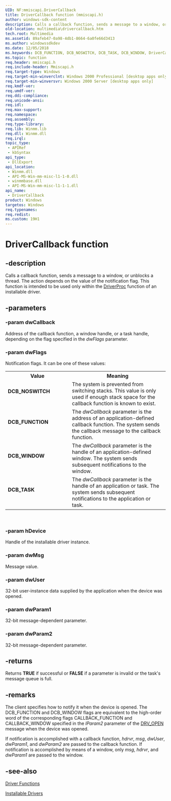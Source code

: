 ```yaml
---
UID: NF:mmiscapi.DriverCallback
title: DriverCallback function (mmiscapi.h)
author: windows-sdk-content
description: Calls a callback function, sends a message to a window, or unblocks a thread. The action depends on the value of the notification flag. This function is intended to be used only within the DriverProc function of an installable driver.
old-location: multimedia\drivercallback.htm
tech.root: Multimedia
ms.assetid: 89afeb47-0a98-4db1-8664-6a0fe66d3413
ms.author: windowssdkdev
ms.date: 12/05/2018
ms.keywords: DCB_FUNCTION, DCB_NOSWITCH, DCB_TASK, DCB_WINDOW, DriverCallback, DriverCallback function [Windows Multimedia], _win32_DriverCallback, digitalv/DriverCallback, multimedia.drivercallback
ms.topic: function
req.header: mmiscapi.h
req.include-header: Mmiscapi.h
req.target-type: Windows
req.target-min-winverclnt: Windows 2000 Professional [desktop apps only]
req.target-min-winversvr: Windows 2000 Server [desktop apps only]
req.kmdf-ver: 
req.umdf-ver: 
req.ddi-compliance: 
req.unicode-ansi: 
req.idl: 
req.max-support: 
req.namespace: 
req.assembly: 
req.type-library: 
req.lib: Winmm.lib
req.dll: Winmm.dll
req.irql: 
topic_type:
 - APIRef
 - kbSyntax
api_type:
 - DllExport
api_location:
 - Winmm.dll
 - API-MS-Win-mm-misc-l1-1-0.dll
 - winmmbase.dll
 - API-MS-Win-mm-misc-l1-1-1.dll
api_name:
 - DriverCallback
product: Windows
targetos: Windows
req.typenames: 
req.redist: 
ms.custom: 19H1
---
```


# DriverCallback function


## -description



Calls a callback function, sends a message to a window, or unblocks a thread. The action depends on the value of the notification flag. This function is intended to be used only within the <a href="https://docs.microsoft.com/previous-versions//dd797918(v=vs.85)">DriverProc</a> function of an installable driver.




## -parameters




### -param dwCallback

Address of the callback function, a window handle, or a task handle, depending on the flag specified in the <i>dwFlags</i> parameter.


### -param dwFlags

Notification flags. It can be one of these values:

<table>
<tr>
<th>Value</th>
<th>Meaning</th>
</tr>
<tr>
<td width="40%"><a id="DCB_NOSWITCH"></a><a id="dcb_noswitch"></a><dl>
<dt><b>DCB_NOSWITCH</b></dt>
</dl>
</td>
<td width="60%">
The system is prevented from switching stacks. This value is only used if enough stack space for the callback function is known to exist.

</td>
</tr>
<tr>
<td width="40%"><a id="DCB_FUNCTION"></a><a id="dcb_function"></a><dl>
<dt><b>DCB_FUNCTION</b></dt>
</dl>
</td>
<td width="60%">
The <i>dwCallback</i> parameter is the address of an application-defined callback function. The system sends the callback message to the callback function.

</td>
</tr>
<tr>
<td width="40%"><a id="DCB_WINDOW"></a><a id="dcb_window"></a><dl>
<dt><b>DCB_WINDOW</b></dt>
</dl>
</td>
<td width="60%">
The <i>dwCallback</i> parameter is the handle of an application-defined window. The system sends subsequent notifications to the window.

</td>
</tr>
<tr>
<td width="40%"><a id="DCB_TASK"></a><a id="dcb_task"></a><dl>
<dt><b>DCB_TASK</b></dt>
</dl>
</td>
<td width="60%">
The <i>dwCallback</i> parameter is the handle of an application or task. The system sends subsequent notifications to the application or task.

</td>
</tr>
</table>
 


### -param hDevice

Handle of the installable driver instance.


### -param dwMsg

Message value.


### -param dwUser

32-bit user-instance data supplied by the application when the device was opened.


### -param dwParam1

32-bit message-dependent parameter.


### -param dwParam2

32-bit message-dependent parameter.


## -returns



Returns <b>TRUE</b> if successful or <b>FALSE</b> if a parameter is invalid or the task's message queue is full.




## -remarks



The client specifies how to notify it when the device is opened. The DCB_FUNCTION and DCB_WINDOW flags are equivalent to the high-order word of the corresponding flags CALLBACK_FUNCTION and CALLBACK_WINDOW specified in the <i>lParam2</i> parameter of the <a href="https://docs.microsoft.com/windows/desktop/Multimedia/drv-open">DRV_OPEN</a> message when the device was opened.

If notification is accomplished with a callback function, <i>hdrvr</i>, <i>msg</i>, <i>dwUser</i>, <i>dwParam1</i>, and <i>dwParam2</i> are passed to the callback function. If notification is accomplished by means of a window, only <i>msg</i>, <i>hdrvr</i>, and <i>dwParam1</i> are passed to the window.




## -see-also




<a href="https://docs.microsoft.com/windows/desktop/Multimedia/driver-functions">Driver Functions</a>



<a href="https://docs.microsoft.com/windows/desktop/Multimedia/installable-drivers">Installable Drivers</a>
 

 

